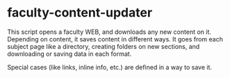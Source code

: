 # faculty-content-updater

This script opens a faculty WEB, and downloads any new content on it. Depending on content, it saves content in different ways.
It goes from each subject page like a directory, creating folders on new sections, and downloading or saving data in
each format.

Special cases (like links, inline info, etc.) are defined in a way to save it.
